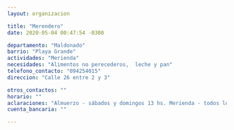 ```yaml
---
layout: organizacion

title: "Merendero"
date: 2020-05-04 00:47:54 -0300

departamento: "Maldonado"
barrio: "Playa Grande"
actividades: "Merienda"
necesidades: "Alimentos no perecederos,  leche y pan"
telefono_contacto: "094254015"
direccion: "Calle 26 entre 2 y 3"

otros_contactos: ""
horario: ""
aclaraciones: "Almuerzo - sábados y domingos 13 hs. Merienda - todos los días 18 hs. Cena- todos los días de 19 a 21 hs. LLEVAR TAZA, TUPPER Y CUBIERTOS"
cuenta_bancaria: ""

---
```

